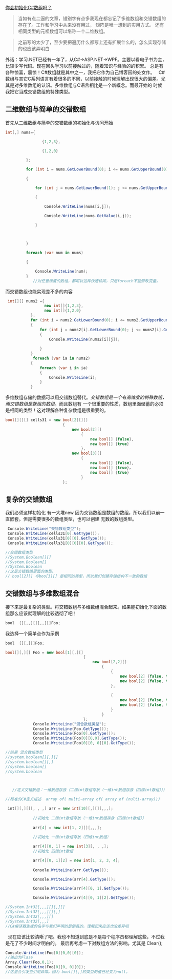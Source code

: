 [你会初始化C#数组吗？](http://www.cnblogs.com/Okalun/archive/2012/11/19/2776839.html)

>当如有点二逼的文章，错别字有点多我现在都忘记了多维数组和交错数组的存在了。工作和学习中从来没有用过，
矩阵是唯一想到的实用方式。
>还有相同类型的元祖数组可以堪称一个二维数组。

>之前写的太少了，至少要把遍历什么都写上还有扩展什么的，怎么实现存储的也应该弄明白



外话：学习.NET已经有一年了，从C#->ASP.NET->WPF。主要以看电子书为主，比较少写代码。现在回头学习以前接触过的，随着知识与经验的的积累。
总是有各种惊喜，震惊！C#数组就是其中之一，我把它作为自己博客园的处女作。
 
C#数组与其它C系列语言有着很多的不同，以前接触的时候理解出现很大的偏差。尤其是对多维数组的认识。多维数组与C语言相比是一个新概念。而最开始的
时候我把它当成交错数组的特殊类型。

## 二维数组与简单的交错数组

首先从二维数组与简单的交错数组的初始化与访问开始


```cs
int[,] nums={

                {1,2,3},

                {1,2,0}

         };

         for (int i = nums.GetLowerBound(0); i <= nums.GetUpperBound(0); i++)

         {

             for (int j = nums.GetLowerBound(1); j <= nums.GetUpperBound(1); j++)

             {

                 Console.WriteLine(nums[i,j]);

                 Console.WriteLine(nums.GetValue(i,j));

             }

                 

         }

         foreach (var num in nums)

         {

             Console.WriteLine(num);
         }
            //对任意维度的数组，都可以这样快速访问，只是foreach不能修改变量。
```

而交错数组也能实现差不多的内容

```cs
 int[][] nums2 ={
                 new int[]{1,2,3},
                 new int[]{1,2,0}
           };
           for (int i = nums2.GetLowerBound(0); i <= nums2.GetUpperBound(0); i++)
           {
               for (int j = nums2[i].GetLowerBound(0); j <= nums2[i].GetUpperBound(0); j++)
               {
                   Console.WriteLine(nums2[i][j]);
                 
               }
           }
            foreach (var ia in nums2)
           {
               foreach (var i in ia)
               {
                   Console.WriteLine(i);
               }   
           }
```

多维数组存储的数据可以用交错数组替代。*交错数组是一个有高维度的特殊数组，而交错数组是数组的数组*。而且数组有
一个很重要的性质，数组里面储蓄的必须是相同的类型！这对理解各种复杂数组是很重要的。

```cs
bool[][][] cells31 = new bool[2][][]
                         {
                             new bool[2][]
                                 {
                                     new bool[] {false},
                                     new bool[] {true}
                                 },
                             new bool[3][]
                                 {
                                     new bool[] {false},
                                     new bool[] {true}，
                                     new bool[] {true}
                                 }
                         };

```

## 复杂的交错数组 

我们必须这样初始化 有一大堆new 因为交错数组是数组的数组，所以我们以前一直嵌套。但是需要很多的数组类型，也可以创建
无数的数组类型。

```cs
 Console.WriteLine("交错数组类型"); 
 Console.WriteLine(cells31[0].GetType()); 
 Console.WriteLine(cells31[0][0].GetType()); 
 Console.WriteLine(cells31[0][0][0].GetType()); 

//交错数组类型
//System.Boolean[][]
//System.Boolean[]
//System.Boolean 
//这是交错数组里面的类型。 
// bool[2][] 与boo[3][] 是相同的类型，所以我们创建存储结构不一致的数组
```

## 交错数组与多维数组混合

接下来是最复杂的类型。将交错数组与多维数组混合起来。如果能初始化下面的数组那么应该就理解的比较透彻了吧！

```cs
bool  [][,,][][,,][]Foo;
```
我选择一个简单点作为示例  

```cs
bool  [][,][]Foo;
```

```cs
bool[][,][] Foo = new bool[1][,][]
                                  {
                                      new bool[2,2][]
                                          {
                                              {
                                                  new bool[2] {false, true},
                                                  new bool[2] {false, true}
                                              },
                                          
                                              {
                                                  new bool[2] {false, true},
                                                  new bool[2] {false, true}
                                              }
                                          }
                                  };
            Console.WriteLine("混合数组类型");
            Console.WriteLine(Foo.GetType());
            Console.WriteLine(Foo[0].GetType());
            Console.WriteLine(Foo[0][0,0].GetType());
            Console.WriteLine(Foo[0][0, 0][0].GetType());

//结果 混合数组类型
//system.boolean[][,][]
//system.boolean[][,]
//system.boolean[]
//system.boolean
 


   //定义交错数组：一维数组存放（二维int数组存放（一维int数组存放（四维int数组）））

//标准的C#定义描述  array of( multi-array of( array of (nulti-array)))

 int[][,][][, , ,] arr = new int[10][,][][,,,];
            
            //初始化 二维int数组存放（一维int数组存放（四维int数组））
            
            arr[4] = new int[1, 2][][,,,];
            
            //初始化 一维int数组存放（四维int数组）

            arr[4][0, 1] = new int[3][, , ,];
            //初始化 四维int数组

            arr[4][0, 1][2] = new int[1, 2, 3, 4];
            
            Console.WriteLine(arr.GetType());

            Console.WriteLine(arr[4].GetType());

            Console.WriteLine(arr[4][0, 1].GetType());

            Console.WriteLine(arr[4][0, 1][2].GetType());

//System.Int32[,,,][][,][]
//System.Int32[,,,][][,]
//System.Int32[,,,][]
//System.Int32[,,,]
//C#编译器生成的名字与我们声明的是倒着的。理解起来应该也没差异吧

```
 
现在应该比较清晰了吧。我也不知道到底是不是每个程序员都理解这些，不过我是花了不少时间才明白的。
最后再考虑一下对数组方法的影响。尤其是 Clear();

```cs
Console.WriteLine(Foo[0][0,0][0]);
//输出为Flase
Array.Clear(Foo,0,1);
Console.WriteLine(Foo[0][0, 0][0]);
//这里会引发空引用异常。因为 bool[][,]的类型的值已经变为null。
```
